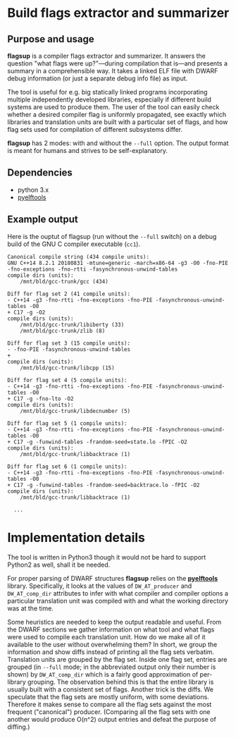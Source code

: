 # Build flags extractor and summarizer
## Purpose and usage

**flagsup** is a compiler flags extractor and summarizer.  It answers the
question "what flags were up?"—during compilation that is—and presents a summary
in a comprehensible way.  It takes a linked ELF file with DWARF debug
information (or just a separate debug info file) as input.

The tool is useful for e.g. big statically linked programs incorporating
multiple independently developed libraries, especially if different build
systems are used to produce them.  The user of the tool can easily check whether
a desired compiler flag is uniformly propagated, see exactly which libraries and
translation units are built with a particular set of flags, and how flag sets
used for compilation of different subsystems differ.

**flagsup** has 2 modes: with and without the `--full` option.  The output
format is meant for humans and strives to be self-explanatory.

## Dependencies

- python 3.x
- [pyelftools](https://github.com/eliben/pyelftools)

## Example output

Here is the ouptut of flagsup (run without the `--full` switch) on a debug
build of the GNU C compiler executable (`cc1`).

```shell
Canonical compile string (434 compile units):
GNU C++14 8.2.1 20180831 -mtune=generic -march=x86-64 -g3 -O0 -fno-PIE -fno-exceptions -fno-rtti -fasynchronous-unwind-tables
compile dirs (units):
	/mnt/bld/gcc-trunk/gcc (434)

Diff for flag set 2 (41 compile units):
- C++14 -g3 -fno-rtti -fno-exceptions -fno-PIE -fasynchronous-unwind-tables -O0
+ C17 -g -O2
compile dirs (units):
	/mnt/bld/gcc-trunk/libiberty (33)
	/mnt/bld/gcc-trunk/zlib (8)

Diff for flag set 3 (15 compile units):
- -fno-PIE -fasynchronous-unwind-tables
+
compile dirs (units):
	/mnt/bld/gcc-trunk/libcpp (15)

Diff for flag set 4 (5 compile units):
- C++14 -g3 -fno-rtti -fno-exceptions -fno-PIE -fasynchronous-unwind-tables -O0
+ C17 -g -fno-lto -O2
compile dirs (units):
	/mnt/bld/gcc-trunk/libdecnumber (5)

Diff for flag set 5 (1 compile units):
- C++14 -g3 -fno-rtti -fno-exceptions -fno-PIE -fasynchronous-unwind-tables -O0
+ C17 -g -funwind-tables -frandom-seed=state.lo -fPIC -O2
compile dirs (units):
	/mnt/bld/gcc-trunk/libbacktrace (1)

Diff for flag set 6 (1 compile units):
- C++14 -g3 -fno-rtti -fno-exceptions -fno-PIE -fasynchronous-unwind-tables -O0
+ C17 -g -funwind-tables -frandom-seed=backtrace.lo -fPIC -O2
compile dirs (units):
	/mnt/bld/gcc-trunk/libbacktrace (1)

  ...

```

# Implementation details

The tool is written in Python3 though it would not be hard to support Python2 as
well, shall it be needed.

For proper parsing of DWARF structures **flagsup** relies on the
[**pyelftools**](https://github.com/eliben/pyelftools) library.  Specifically,
it looks at the values of `DW_AT_producer` and `DW_AT_comp_dir` attributes to
infer with what compiler and compiler options a particular translation unit was
compiled with and what the working directory was at the time.

Some heuristics are needed to keep the output readable and useful.  From the
DWARF sections we gather information on what tool and what flags were used to
compile each translation unit.  How do we make all of it available to the user
without overwhelming them?  In short, we group the information and show diffs
instead of printing all the flag sets verbatim.  Translation units are grouped
by the flag set.  Inside one flag set, entries are grouped (in `--full` mode; in
the abbreviated output only their number is shown) by `DW_AT_comp_dir` which is
a fairly good approximation of per-library grouping.  The observation behind
this is that the entire library is usually built with a consistent set of flags.
Another trick is the diffs.  We speculate that the flag sets are mostly uniform,
with some deviations.  Therefore it makes sense to compare all the flag sets
against the most frequent ("canonical") producer.  (Comparing all the flag sets
with one another would produce O(n^2) output entries and defeat the purpose of
diffing.)
